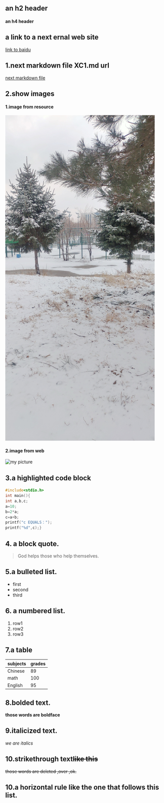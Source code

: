 ## an h2 header
#### an h4 header

## a link to a next ernal web site
[link to baidu](https://www.baidu.com/s?ie=UTF-8&wd=baidu)

## 1.next markdown file XC1.md url
[next markdown file](./xc1.md)



## 2.show images
#### 1.image from resource
![image from resource](./resource/1.jpg)
#### 2.image from web
![my picture](https://img0.baidu.com/it/u=2051053843,572761520&fm=26&fmt=auto&gp=0.jpg)

## 3.a  highlighted code block
~~~C
#include<stdio.h>
int main(){
int a,b,c;
a=10;
b=2*a;
c=a+b;
printf("c EQUALS：");
printf("%d",c);}
~~~

## 4. a block quote.
>God helps those who help themselves.

## 5.a bulleted list.
- first
- second
- third

## 6. a numbered list.
1. row1
2. row2
3. row3

## 7.a table 
|subjects|grades|
|--------|------|
|Chinese |89    |
|math    | 100  |
|English | 95   |

## 8.bolded text.
**those words are boldface**
## 9.italicized text.
*we are italics*
## 10.strikethrough text~~like this~~
~~those words are deleted ,over ,ok.~~
## 10.a horizontal rule like the one that follows this list.
